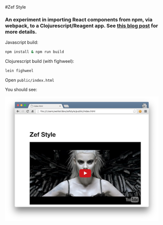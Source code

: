#Zef Style
### An experiment in importing React components from npm, via webpack, to a Clojurescript/Reagent app. See [this blog post](http://blob.tomerweller.com/reagent-import-react-components-from-npm) for more details.



Javascript build:

```bash
npm install & npm run build
```

Clojurescript build (with fighweel):

```bash
lein fighweel
```

Open `public/index.html`

You should see: 

![yolandi](screenshot.png)
